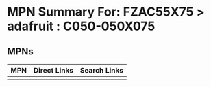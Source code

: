 



# MPN Summary For: FZAC55X75 > adafruit : C050-050X075

## MPNs
  

|MPN|Direct Links|Search Links|
| :--- | :--- | :--- |
||||
